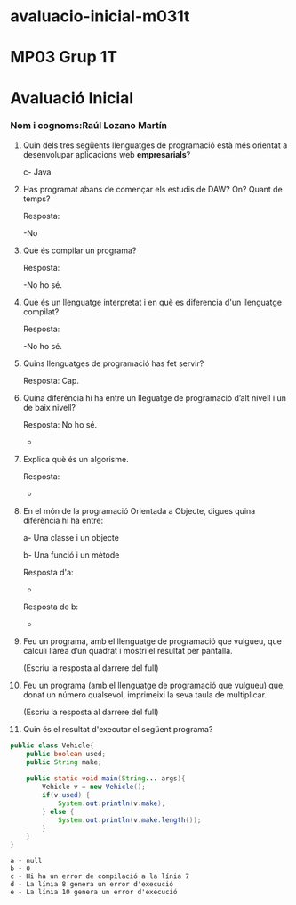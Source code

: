# avaluacio-inicial-m031t

# MP03 Grup 1T
# Avaluació Inicial

### Nom i cognoms:Raúl Lozano Martín

1. Quin dels tres següents llenguatges de programació està més orientat a desenvolupar aplicacions web **empresarials**?

    

    

    c- Java

2. Has programat abans de començar els estudis de DAW? On? Quant de temps?

    Resposta: 
    
    
    -No


3. Què és compilar un programa?

    Resposta:
    
    
    -No ho sé.

4. Què és un llenguatge interpretat i en què es diferencia d'un llenguatge compilat?

    Resposta:


    -No ho sé.

5. Quins llenguatges de programació has fet servir?

    Resposta: Cap.


6. Quina diferència hi ha entre un lleguatge de programació d’alt nivell i un de baix nivell?

    Resposta: No ho sé.


    -

7. Explica què és un algorisme.

    Resposta:


    -

8. En el món de la programació Orientada a Objecte, digues quina diferència hi ha entre:

    a- Una classe i un objecte

    b- Una funció i un mètode
    
    
    Resposta d'a:


    -

    Resposta de b:


    -

9. Feu un programa, amb el llenguatge de programació que vulgueu, que calculi l’àrea d’un quadrat i mostri el resultat per pantalla.

    (Escriu la resposta al darrere del full)

9. Feu un programa (amb el llenguatge de programació que vulgueu) que, donat un número qualsevol, imprimeixi la seva taula de multiplicar.

    (Escriu la resposta al darrere del full)

10. Quin és el resultat d'executar el següent programa?

```java
public class Vehicle{
    public boolean used;
    public String make;
    
    public static void main(String... args){
        Vehicle v = new Vehicle();
        if(v.used) {
            System.out.println(v.make);
        } else {
            System.out.println(v.make.length());
        }
    }
}
```

    a - null
    b - 0
    c - Hi ha un error de compilació a la línia 7
    d - La línia 8 genera un error d'execució
    e - La línia 10 genera un error d'execució
